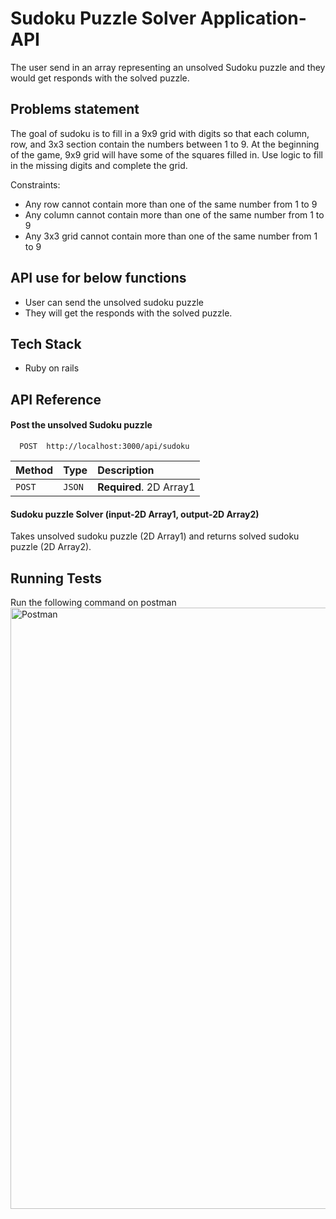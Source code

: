 # Sudoku Puzzle Solver Application-API

The user send in an array representing an unsolved Sudoku
puzzle and they would get responds with the solved puzzle.

## Problems statement

The goal of sudoku is to fill in a 9x9 grid with digits so that each column, row, and 3x3 section
contain the numbers between 1 to 9. At the beginning of the game,
9x9 grid will have some of the squares filled in. Use logic to fill in the
missing digits and complete the grid.

Constraints:
- Any row cannot contain more than one of the same number from 1 to 9
- Any column cannot contain more than one of the same number from 1 to 9
- Any 3x3 grid cannot contain more than one of the same number from 1 to 9



## API use for below functions
- User can send the unsolved sudoku puzzle
- They will get the responds with the solved puzzle.

## Tech Stack
- Ruby on rails

## API Reference

#### Post the unsolved Sudoku puzzle

```http
  POST  http://localhost:3000/api/sudoku
```

| Method | Type     | Description                |
| :-------- | :------- | :------------------------- |
| `POST` | `JSON` | **Required**. 2D Array1 |


#### Sudoku puzzle Solver (input-2D Array1, output-2D Array2)

Takes unsolved sudoku puzzle (2D Array1) and returns solved sudoku puzzle (2D Array2).

## Running Tests
Run the following command on postman
<img width="962" alt="Postman" src="https://user-images.githubusercontent.com/101566029/202842588-218467d1-62d1-401f-840d-389758559d9d.png">

